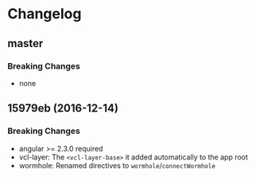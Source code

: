 # Changelog

## master

### Breaking Changes
- none

## 15979eb (2016-12-14)

### Breaking Changes
- angular >= 2.3.0 required   
- vcl-layer: The `<vcl-layer-base>` it added automatically to the app root   
- wormhole: Renamed directives to `wormhole`/`connectWormhole`
                